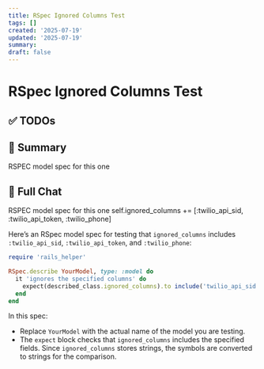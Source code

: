 ```yaml
---
title: RSpec Ignored Columns Test
tags: []
created: '2025-07-19'
updated: '2025-07-19'
summary:
draft: false
---
```


# RSpec Ignored Columns Test

## ✅ TODOs


## 📌 Summary
RSPEC model spec for this one

## 🧠 Full Chat


RSPEC model spec for this one
  self.ignored_columns += [:twilio_api_sid, :twilio_api_token, :twilio_phone]




Here’s an RSpec model spec for testing that `ignored_columns` includes `:twilio_api_sid`, `:twilio_api_token`, and `:twilio_phone`:

```ruby
require 'rails_helper'

RSpec.describe YourModel, type: :model do
  it 'ignores the specified columns' do
    expect(described_class.ignored_columns).to include('twilio_api_sid', 'twilio_api_token', 'twilio_phone')
  end
end
```

In this spec:

- Replace `YourModel` with the actual name of the model you are testing.
- The `expect` block checks that `ignored_columns` includes the specified fields. Since `ignored_columns` stores strings, the symbols are converted to strings for the comparison.